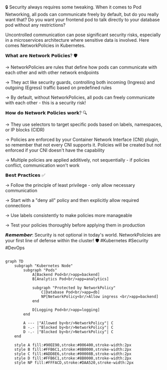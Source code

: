 🔒 Security always requires some tweaking. When it comes to Pod Networking, all pods can communicate freely by default, but do you really want that? Do you want your frontend pod to talk directly to your database pod without any restrictions? 



Uncontrolled communication can pose significant security risks, especially in a microservices architecture where sensitive data is involved. Here comes NetworkPolicies in Kubernetes. 



𝗪𝗵𝗮𝘁 𝗮𝗿𝗲 𝗡𝗲𝘁𝘄𝗼𝗿𝗸 𝗣𝗼𝗹𝗶𝗰𝗶𝗲𝘀? 🛡️



→ NetworkPolicies are rules that define how pods can communicate with each other and with other network endpoints



→ They act like security guards, controlling both incoming (Ingress) and outgoing (Egress) traffic based on predefined rules



→ By default, without NetworkPolicies, all pods can freely communicate with each other - this is a security risk!





𝗛𝗼𝘄 𝗱𝗼 𝗡𝗲𝘁𝘄𝗼𝗿𝗸 𝗣𝗼𝗹𝗶𝗰𝗶𝗲𝘀 𝘄𝗼𝗿𝗸? 🔍



→ They use selectors to target specific pods based on labels, namespaces, or IP blocks (CIDR)



→ Policies are enforced by your Container Network Interface (CNI) plugin, so remember that not every CNI supports it. Policies will be created but not enforced if your CNI doesn't have the capability



→ Multiple policies are applied additively, not sequentially - if policies conflict, communication won't work





𝗕𝗲𝘀𝘁 𝗣𝗿𝗮𝗰𝘁𝗶𝗰𝗲𝘀 ✅



→ Follow the principle of least privilege - only allow necessary communication



→ Start with a "deny all" policy and then explicitly allow required connections



→ Use labels consistently to make policies more manageable



→ Test your policies thoroughly before applying them in production







𝙍𝙚𝙢𝙚𝙢𝙗𝙚𝙧: Security is not optional in today's world. NetworkPolicies are your first line of defense within the cluster! 🛡️ #Kubernetes #Security #DevOps

```mermaid

graph TD
    subgraph "Kubernetes Node"
        subgraph "Pods"
            A[Backend Pod<br/>app=backend]
            B[Analytics Pod<br/>app=analytics]
            
            subgraph "Protected by NetworkPolicy"
                C[Database Pod<br/>app=db]
                NP[NetworkPolicy<br/>Allow ingress <br/>app=backend]
            end
            
            D[Logging Pod<br/>app=logging]
        end
        
        A --- |"Allowed by<br/>NetworkPolicy"| C
        B -.- |"Blocked by<br/>NetworkPolicy"| C
        D -.- |"Blocked by<br/>NetworkPolicy"| C
    end
    
    style A fill:#90EE90,stroke:#006400,stroke-width:2px
    style B fill:#FFB6C1,stroke:#8B0000,stroke-width:2px
    style C fill:#ADD8E6,stroke:#00008B,stroke-width:2px
    style D fill:#FFB6C1,stroke:#8B0000,stroke-width:2px
    style NP fill:#FFFACD,stroke:#DAA520,stroke-width:2px

```
